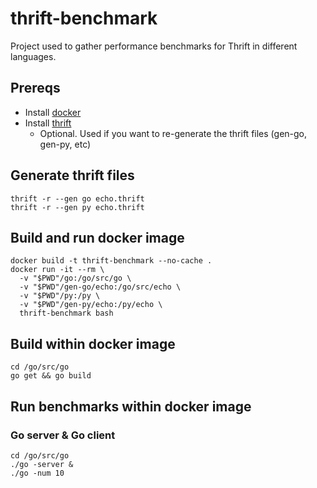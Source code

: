 # thrift-benchmark

Project used to gather performance benchmarks for Thrift in different languages.

## Prereqs

- Install [docker](https://docs.docker.com/)
- Install [thrift](https://thrift.apache.org/docs/install/)
  - Optional. Used if you want to re-generate the thrift files (gen-go, gen-py, etc)

## Generate thrift files

```
thrift -r --gen go echo.thrift
thrift -r --gen py echo.thrift
```

## Build and run docker image

```
docker build -t thrift-benchmark --no-cache .
docker run -it --rm \
  -v "$PWD"/go:/go/src/go \
  -v "$PWD"/gen-go/echo:/go/src/echo \
  -v "$PWD"/py:/py \
  -v "$PWD"/gen-py/echo:/py/echo \
  thrift-benchmark bash
```

## Build within docker image

```
cd /go/src/go
go get && go build
```

## Run benchmarks within docker image

### Go server & Go client

```
cd /go/src/go
./go -server &
./go -num 10
```
